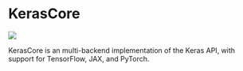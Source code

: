# KerasCore

[![](https://github.com/keras-team/keras-core/workflows/Tests/badge.svg?branch=main)](https://github.com/keras-team/keras-core/actions?query=workflow%3ATests+branch%3Amain)

KerasCore is an multi-backend implementation of the Keras API, with support for TensorFlow, JAX, and PyTorch.